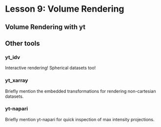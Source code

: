 # Lesson 9: Volume Rendering

## Volume Rendering with yt 



## Other tools

### yt_idv 

Interactive rendering! Spherical datasets too! 

### yt_xarray

Briefly mention the embedded transformations for rendering non-cartesian datasets.

### yt-napari

Briefly mention yt-napari for quick inspection of max intensity projections. 